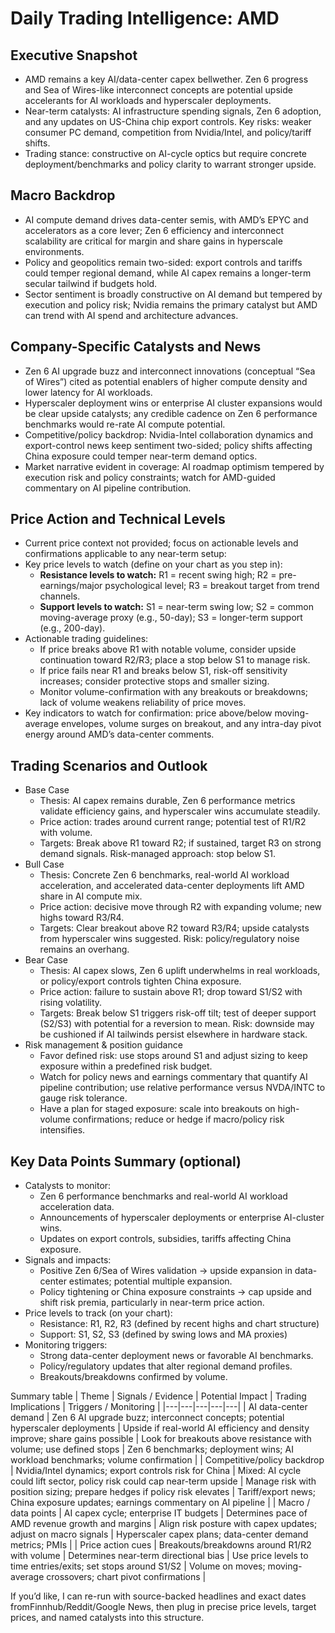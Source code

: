 # Daily Trading Intelligence: AMD

## Executive Snapshot
- AMD remains a key AI/data-center capex bellwether. Zen 6 progress and Sea of Wires-like interconnect concepts are potential upside accelerants for AI workloads and hyperscaler deployments.
- Near-term catalysts: AI infrastructure spending signals, Zen 6 adoption, and any updates on US-China chip export controls. Key risks: weaker consumer PC demand, competition from Nvidia/Intel, and policy/tariff shifts.
- Trading stance: constructive on AI-cycle optics but require concrete deployment/benchmarks and policy clarity to warrant stronger upside.

## Macro Backdrop
- AI compute demand drives data-center semis, with AMD’s EPYC and accelerators as a core lever; Zen 6 efficiency and interconnect scalability are critical for margin and share gains in hyperscale environments.
- Policy and geopolitics remain two-sided: export controls and tariffs could temper regional demand, while AI capex remains a longer-term secular tailwind if budgets hold.
- Sector sentiment is broadly constructive on AI demand but tempered by execution and policy risk; Nvidia remains the primary catalyst but AMD can trend with AI spend and architecture advances.

## Company-Specific Catalysts and News
- Zen 6 AI upgrade buzz and interconnect innovations (conceptual “Sea of Wires”) cited as potential enablers of higher compute density and lower latency for AI workloads.
- Hyperscaler deployment wins or enterprise AI cluster expansions would be clear upside catalysts; any credible cadence on Zen 6 performance benchmarks would re-rate AI compute potential.
- Competitive/policy backdrop: Nvidia-Intel collaboration dynamics and export-control news keep sentiment two-sided; policy shifts affecting China exposure could temper near-term demand optics.
- Market narrative evident in coverage: AI roadmap optimism tempered by execution risk and policy constraints; watch for AMD-guided commentary on AI pipeline contribution.

## Price Action and Technical Levels
- Current price context not provided; focus on actionable levels and confirmations applicable to any near-term setup:
- Key price levels to watch (define on your chart as you step in):
  - **Resistance levels to watch:** R1 = recent swing high; R2 = pre-earnings/major psychological level; R3 = breakout target from trend channels.
  - **Support levels to watch:** S1 = near-term swing low; S2 = common moving-average proxy (e.g., 50-day); S3 = longer-term support (e.g., 200-day).
- Actionable trading guidelines:
  - If price breaks above R1 with notable volume, consider upside continuation toward R2/R3; place a stop below S1 to manage risk.
  - If price fails near R1 and breaks below S1, risk-off sensitivity increases; consider protective stops and smaller sizing.
  - Monitor volume-confirmation with any breakouts or breakdowns; lack of volume weakens reliability of price moves.
- Key indicators to watch for confirmation: price above/below moving-average envelopes, volume surges on breakout, and any intra-day pivot energy around AMD’s data-center comments.

## Trading Scenarios and Outlook
- Base Case
  - Thesis: AI capex remains durable, Zen 6 performance metrics validate efficiency gains, and hyperscaler wins accumulate steadily.
  - Price action: trades around current range; potential test of R1/R2 with volume.
  - Targets: Break above R1 toward R2; if sustained, target R3 on strong demand signals. Risk-managed approach: stop below S1.
- Bull Case
  - Thesis: Concrete Zen 6 benchmarks, real-world AI workload acceleration, and accelerated data-center deployments lift AMD share in AI compute mix.
  - Price action: decisive move through R2 with expanding volume; new highs toward R3/R4.
  - Targets: Clear breakout above R2 toward R3/R4; upside catalysts from hyperscaler wins suggested. Risk: policy/regulatory noise remains an overhang.
- Bear Case
  - Thesis: AI capex slows, Zen 6 uplift underwhelms in real workloads, or policy/export controls tighten China exposure.
  - Price action: failure to sustain above R1; drop toward S1/S2 with rising volatility.
  - Targets: Break below S1 triggers risk-off tilt; test of deeper support (S2/S3) with potential for a reversion to mean. Risk: downside may be cushioned if AI tailwinds persist elsewhere in hardware stack.
- Risk management & position guidance
  - Favor defined risk: use stops around S1 and adjust sizing to keep exposure within a predefined risk budget.
  - Watch for policy news and earnings commentary that quantify AI pipeline contribution; use relative performance versus NVDA/INTC to gauge risk tolerance.
  - Have a plan for staged exposure: scale into breakouts on high-volume confirmations; reduce or hedge if macro/policy risk intensifies.

## Key Data Points Summary (optional)
- Catalysts to monitor:
  - Zen 6 performance benchmarks and real-world AI workload acceleration data.
  - Announcements of hyperscaler deployments or enterprise AI-cluster wins.
  - Updates on export controls, subsidies, tariffs affecting China exposure.
- Signals and impacts:
  - Positive Zen 6/Sea of Wires validation → upside expansion in data-center estimates; potential multiple expansion.
  - Policy tightening or China exposure constraints → cap upside and shift risk premia, particularly in near-term price action.
- Price levels to track (on your chart):
  - Resistance: R1, R2, R3 (defined by recent highs and chart structure)
  - Support: S1, S2, S3 (defined by swing lows and MA proxies)
- Monitoring triggers:
  - Strong data-center deployment news or favorable AI benchmarks.
  - Policy/regulatory updates that alter regional demand profiles.
  - Breakouts/breakdowns confirmed by volume.

Summary table
| Theme | Signals / Evidence | Potential Impact | Trading Implications | Triggers / Monitoring |
|---|---|---|---|---|
| AI data-center demand | Zen 6 AI upgrade buzz; interconnect concepts; potential hyperscaler deployments | Upside if real-world AI efficiency and density improve; share gains possible | Look for breakouts above resistance with volume; use defined stops | Zen 6 benchmarks; deployment wins; AI workload benchmarks; volume confirmation |
| Competitive/policy backdrop | Nvidia/Intel dynamics; export controls risk for China | Mixed: AI cycle could lift sector, policy risk could cap near-term upside | Manage risk with position sizing; prepare hedges if policy risk elevates | Tariff/export news; China exposure updates; earnings commentary on AI pipeline |
| Macro / data points | AI capex cycle; enterprise IT budgets | Determines pace of AMD revenue growth and margins | Align risk posture with capex updates; adjust on macro signals | Hyperscaler capex plans; data-center demand metrics; PMIs |
| Price action cues | Breakouts/breakdowns around R1/R2 with volume | Determines near-term directional bias | Use price levels to time entries/exits; set stops around S1/S2 | Volume on moves; moving-average crossovers; chart pivot confirmations |

If you’d like, I can re-run with source-backed headlines and exact dates fromFinnhub/Reddit/Google News, then plug in precise price levels, target prices, and named catalysts into this structure.